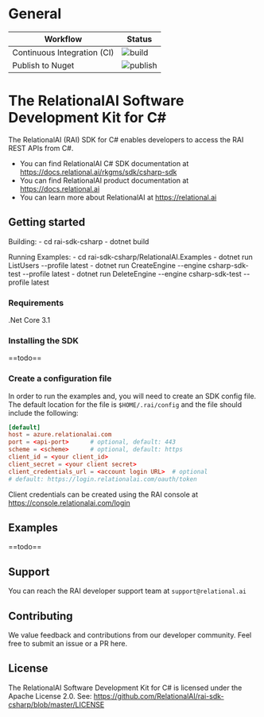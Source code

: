 # General

| Workflow | Status |
| --------------------------- | ---------------------------------------------------------------------- |
| Continuous Integration (CI) | ![build](https://github.com/RelationalAI/rai-sdk-csharp/actions/workflows/dotnet-build.yaml/badge.svg) |
| Publish to Nuget | ![publish](https://github.com/RelationalAI/rai-sdk-csharp/actions/workflows/dotnet-build.yaml/badge.svg) |

# The RelationalAI Software Development Kit for C#

The RelationalAI (RAI) SDK for C# enables developers to access the RAI
REST APIs from C#.

* You can find RelationalAI C# SDK documentation at <https://docs.relational.ai/rkgms/sdk/csharp-sdk>
* You can find RelationalAI product documentation at <https://docs.relational.ai>
* You can learn more about RelationalAI at <https://relational.ai>

## Getting started
Building: 
    - cd rai-sdk-csharp
    - dotnet build

Running Examples:
    - cd rai-sdk-csharp/RelationalAI.Examples
    - dotnet run ListUsers --profile latest 
    - dotnet run CreateEngine --engine csharp-sdk-test --profile latest
    - dotnet run DeleteEngine --engine csharp-sdk-test --profile latest



### Requirements

.Net Core 3.1

### Installing the SDK

==todo==

### Create a configuration file

In order to run the examples and, you will need to create an SDK config file.
The default location for the file is `$HOME/.rai/config` and the file should
include the following:

```conf
[default]
host = azure.relationalai.com
port = <api-port>      # optional, default: 443
scheme = <scheme>      # optional, default: https
client_id = <your client_id>
client_secret = <your client secret>
client_credentials_url = <account login URL>  # optional
# default: https://login.relationalai.com/oauth/token
```

Client credentials can be created using the RAI console at https://console.relationalai.com/login

## Examples

==todo==

## Support

You can reach the RAI developer support team at `support@relational.ai`

## Contributing

We value feedback and contributions from our developer community. Feel free
to submit an issue or a PR here.

## License

The RelationalAI Software Development Kit for C# is licensed under the
Apache License 2.0. See:
https://github.com/RelationalAI/rai-sdk-csharp/blob/master/LICENSE
